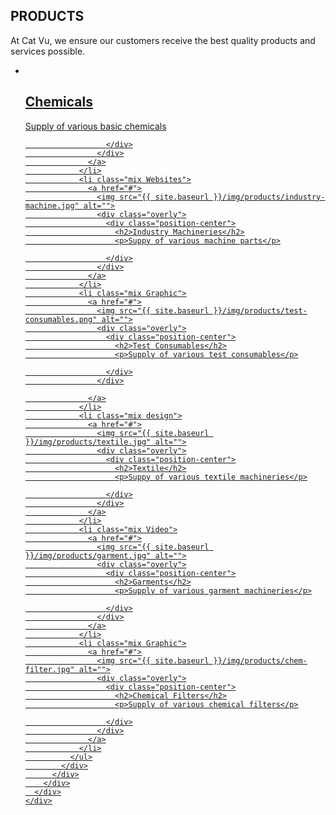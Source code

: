 <section id="global-header">
  <div class="container">
    <div class="row">
      <div class="col-md-12">
        <div class="block">
          <h1>PRODUCTS</h1>
          <p>At Cat Vu, we ensure our customers receive the best quality products and services possible.</p></div></div></div></div></section><section id="portfolio-work"><div class="container"><div class="row"><div class="col-md-12"><div class="block">
            <div class="portfolio-contant">
              <ul id="portfolio-contant-active">
                <li class="mix Branding">
                  <a href="#">
                    <img src="{{ site.baseurl }}/img/products/chemical.jpg" alt="">
                    <div class="overly">
                      <div class="position-center">
                        <h2>Chemicals</h2>
                        <p>Supply of various basic chemicals</p>

                      </div>
                    </div>
                  </a>
                </li>
                <li class="mix Websites">
                  <a href="#">
                    <img src="{{ site.baseurl }}/img/products/industry-machine.jpg" alt="">
                    <div class="overly">
                      <div class="position-center">
                        <h2>Industry Machineries</h2>
                        <p>Suppy of various machine parts</p>

                      </div>
                    </div>
                  </a>
                </li>
                <li class="mix Graphic">
                  <a href="#">
                    <img src="{{ site.baseurl }}/img/products/test-consumables.png" alt="">
                    <div class="overly">
                      <div class="position-center">
                        <h2>Test Consumables</h2>
                        <p>Supply of various test consumables</p>

                      </div>
                    </div>

                  </a>
                </li>
                <li class="mix design">
                  <a href="#">
                    <img src="{{ site.baseurl }}/img/products/textile.jpg" alt="">
                    <div class="overly">
                      <div class="position-center">
                        <h2>Textile</h2>
                        <p>Suppy of various textile machineries</p>

                      </div>
                    </div>
                  </a>
                </li>
                <li class="mix Video">
                  <a href="#">
                    <img src="{{ site.baseurl }}/img/products/garment.jpg" alt="">
                    <div class="overly">
                      <div class="position-center">
                        <h2>Garments</h2>
                        <p>Supply of various garment machineries</p>

                      </div>
                    </div>
                  </a>
                </li>
                <li class="mix Graphic">
                  <a href="#">
                    <img src="{{ site.baseurl }}/img/products/chem-filter.jpg" alt="">
                    <div class="overly">
                      <div class="position-center">
                        <h2>Chemical Filters</h2>
                        <p>Supply of various chemical filters</p>

                      </div>
                    </div>
                  </a>
                </li>
              </ul>
            </div>
          </div>
        </div>
      </div>
    </div>
  </section>
